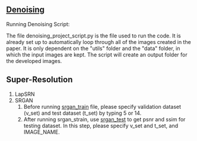## [Denoising](https://github.com/wuwuwujy/TryCode/blob/master/denoising_project_script.py)

Running Denoising Script:

The file denoising_project_script.py is the file used to run the code. 
It is already set up to automatically loop through all of the images created in the paper.
It is only dependent on the "utils" folder and the "data" folder, in which the input images are kept. 
The script will create an output folder for the developed images.

## Super-Resolution
1. LapSRN
2. SRGAN
   1. Before running [srgan_train](https://github.com/wuwuwujy/TryCode/blob/master/srgan_train.py) file, please specify validation dataset (v_set) and test dataset (t_set) by typing 5 or 14.
   2. After running srgan_strain, use [srgan_test](https://github.com/wuwuwujy/TryCode/blob/master/srgan_test.py) to get psnr and ssim for testing dataset. In this step, please specify v_set and t_set, and IMAGE_NAME.
   

